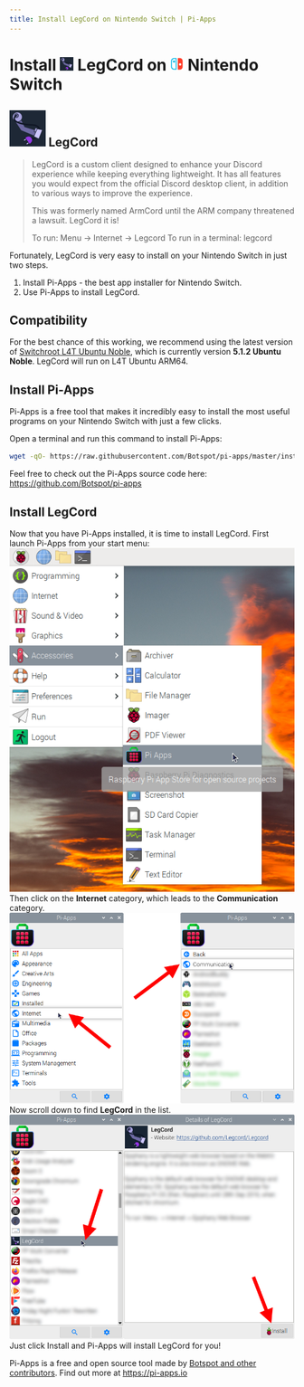 ```yaml
---
title: Install LegCord on Nintendo Switch | Pi-Apps
---
```

<div class="simple-install-content content">

# Install <img src="/img/app-icons/LegCord/icon-64.png" height=24> LegCord on <img src=/img/other-icons/switch-icon.svg height=24> Nintendo Switch

## <img src="/img/app-icons/LegCord/icon-64.png"> LegCord
> LegCord is a custom client designed to enhance your Discord experience while keeping everything lightweight.
> It has all features you would expect from the official Discord desktop client, in addition to various ways to improve the experience.
> 
> This was formerly named ArmCord until the ARM company threatened a lawsuit. LegCord it is!
> 
> To run: Menu -> Internet -> Legcord
> To run in a terminal: legcord

Fortunately, LegCord is very easy to install on your Nintendo Switch in just two steps.
1. Install Pi-Apps - the best app installer for Nintendo Switch.
2. Use Pi-Apps to install LegCord.
</div>
<div class="simple-install-content content">

## Compatibility
For the best chance of this working, we recommend using the latest version of [Switchroot L4T Ubuntu Noble](https://wiki.switchroot.org/wiki/linux/l4t-ubuntu-noble-installation-guide), which is currently version **5.1.2 Ubuntu Noble**.
LegCord will run on L4T Ubuntu ARM64.
</div>
<div class="simple-install-content content">

## Install Pi-Apps

Pi-Apps is a free tool that makes it incredibly easy to install the most useful programs on your Nintendo Switch with just a few clicks.

Open a terminal and run this command to install Pi-Apps:
```bash
wget -qO- https://raw.githubusercontent.com/Botspot/pi-apps/master/install | bash
```
Feel free to check out the Pi-Apps source code here: https://github.com/Botspot/pi-apps
</div>
<div class="simple-install-content content">

## Install LegCord

Now that you have Pi-Apps installed, it is time to install LegCord.
First launch Pi-Apps from your start menu:
<img src="/img/start-menu.png">
Then click on the <b>Internet</b> category, which leads to the <b>Communication</b> category.
<img src="/img/category-selections/Communication.png">
Now scroll down to find <b>LegCord</b> in the list.
<img src="/img/app-icons/LegCord/app-selection.png">
Just click Install and Pi-Apps will install LegCord for you!
</div>
<div class="simple-install-content content">

Pi-Apps is a free and open source tool made by [Botspot and other contributors](/about/#contributors). Find out more at https://pi-apps.io
</div>
